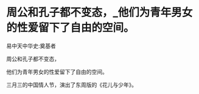 # 周公和孔子都不变态，_他们为青年男女的性爱留下了自由的空间。

易中天中华史:奠基者

周公和孔子都不变态，

他们为青年男女的性爱留下了自由的空间。

三月三的中国情人节，演出了东周版的《花儿与少年》。